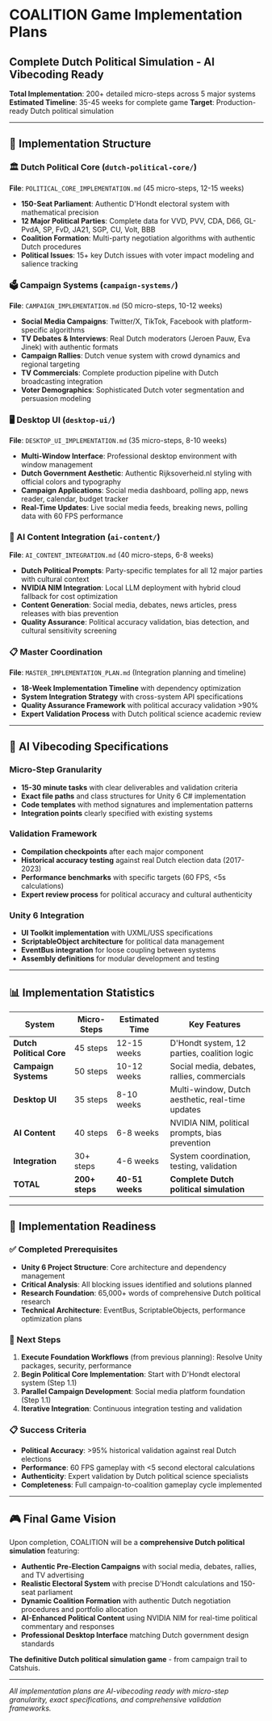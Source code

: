 # COALITION Game Implementation Plans
## Complete Dutch Political Simulation - AI Vibecoding Ready

**Total Implementation**: 200+ detailed micro-steps across 5 major systems
**Estimated Timeline**: 35-45 weeks for complete game
**Target**: Production-ready Dutch political simulation

---

## 📁 Implementation Structure

### **🏛️ Dutch Political Core** (`dutch-political-core/`)
**File**: `POLITICAL_CORE_IMPLEMENTATION.md` (45 micro-steps, 12-15 weeks)
- **150-Seat Parliament**: Authentic D'Hondt electoral system with mathematical precision
- **12 Major Political Parties**: Complete data for VVD, PVV, CDA, D66, GL-PvdA, SP, FvD, JA21, SGP, CU, Volt, BBB
- **Coalition Formation**: Multi-party negotiation algorithms with authentic Dutch procedures
- **Political Issues**: 15+ key Dutch issues with voter impact modeling and salience tracking

### **🗳️ Campaign Systems** (`campaign-systems/`)
**File**: `CAMPAIGN_IMPLEMENTATION.md` (50 micro-steps, 10-12 weeks)
- **Social Media Campaigns**: Twitter/X, TikTok, Facebook with platform-specific algorithms
- **TV Debates & Interviews**: Real Dutch moderators (Jeroen Pauw, Eva Jinek) with authentic formats
- **Campaign Rallies**: Dutch venue system with crowd dynamics and regional targeting
- **TV Commercials**: Complete production pipeline with Dutch broadcasting integration
- **Voter Demographics**: Sophisticated Dutch voter segmentation and persuasion modeling

### **🖥️ Desktop UI** (`desktop-ui/`)
**File**: `DESKTOP_UI_IMPLEMENTATION.md` (35 micro-steps, 8-10 weeks)
- **Multi-Window Interface**: Professional desktop environment with window management
- **Dutch Government Aesthetic**: Authentic Rijksoverheid.nl styling with official colors and typography
- **Campaign Applications**: Social media dashboard, polling app, news reader, calendar, budget tracker
- **Real-Time Updates**: Live social media feeds, breaking news, polling data with 60 FPS performance

### **🤖 AI Content Integration** (`ai-content/`)
**File**: `AI_CONTENT_INTEGRATION.md` (40 micro-steps, 6-8 weeks)
- **Dutch Political Prompts**: Party-specific templates for all 12 major parties with cultural context
- **NVIDIA NIM Integration**: Local LLM deployment with hybrid cloud fallback for cost optimization
- **Content Generation**: Social media, debates, news articles, press releases with bias prevention
- **Quality Assurance**: Political accuracy validation, bias detection, and cultural sensitivity screening

### **📋 Master Coordination**
**File**: `MASTER_IMPLEMENTATION_PLAN.md` (Integration planning and timeline)
- **18-Week Implementation Timeline** with dependency optimization
- **System Integration Strategy** with cross-system API specifications
- **Quality Assurance Framework** with political accuracy validation >90%
- **Expert Validation Process** with Dutch political science academic review

---

## 🎯 **AI Vibecoding Specifications**

### **Micro-Step Granularity**
- **15-30 minute tasks** with clear deliverables and validation criteria
- **Exact file paths** and class structures for Unity 6 C# implementation
- **Code templates** with method signatures and implementation patterns
- **Integration points** clearly specified with existing systems

### **Validation Framework**
- **Compilation checkpoints** after each major component
- **Historical accuracy testing** against real Dutch election data (2017-2023)
- **Performance benchmarks** with specific targets (60 FPS, <5s calculations)
- **Expert review process** for political accuracy and cultural authenticity

### **Unity 6 Integration**
- **UI Toolkit implementation** with UXML/USS specifications
- **ScriptableObject architecture** for political data management
- **EventBus integration** for loose coupling between systems
- **Assembly definitions** for modular development and testing

---

## 📊 **Implementation Statistics**

| System | Micro-Steps | Estimated Time | Key Features |
|--------|-------------|----------------|--------------|
| **Dutch Political Core** | 45 steps | 12-15 weeks | D'Hondt system, 12 parties, coalition logic |
| **Campaign Systems** | 50 steps | 10-12 weeks | Social media, debates, rallies, commercials |
| **Desktop UI** | 35 steps | 8-10 weeks | Multi-window, Dutch aesthetic, real-time updates |
| **AI Content** | 40 steps | 6-8 weeks | NVIDIA NIM, political prompts, bias prevention |
| **Integration** | 30+ steps | 4-6 weeks | System coordination, testing, validation |
| **TOTAL** | **200+ steps** | **40-51 weeks** | **Complete Dutch political simulation** |

---

## 🚀 **Implementation Readiness**

### **✅ Completed Prerequisites**
- **Unity 6 Project Structure**: Core architecture and dependency management
- **Critical Analysis**: All blocking issues identified and solutions planned
- **Research Foundation**: 65,000+ words of comprehensive Dutch political research
- **Technical Architecture**: EventBus, ScriptableObjects, performance optimization plans

### **🎯 Next Steps**
1. **Execute Foundation Workflows** (from previous planning): Resolve Unity packages, security, performance
2. **Begin Political Core Implementation**: Start with D'Hondt electoral system (Step 1.1)
3. **Parallel Campaign Development**: Social media platform foundation (Step 1.1)
4. **Iterative Integration**: Continuous integration testing and validation

### **📋 Success Criteria**
- **Political Accuracy**: >95% historical validation against real Dutch elections
- **Performance**: 60 FPS gameplay with <5 second electoral calculations
- **Authenticity**: Expert validation by Dutch political science specialists
- **Completeness**: Full campaign-to-coalition gameplay cycle implemented

---

## 🎮 **Final Game Vision**

Upon completion, COALITION will be a **comprehensive Dutch political simulation** featuring:

- **Authentic Pre-Election Campaigns** with social media, debates, rallies, and TV advertising
- **Realistic Electoral System** with precise D'Hondt calculations and 150-seat parliament
- **Dynamic Coalition Formation** with authentic Dutch negotiation procedures and portfolio allocation
- **AI-Enhanced Political Content** using NVIDIA NIM for real-time political commentary and responses
- **Professional Desktop Interface** matching Dutch government design standards

**The definitive Dutch political simulation game** - from campaign trail to Catshuis.

---

*All implementation plans are AI-vibecoding ready with micro-step granularity, exact specifications, and comprehensive validation frameworks.*